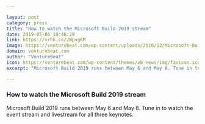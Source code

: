 ```yaml
---

layout: post
category: press
title: "How to watch the Microsoft Build 2019 stream"
date: 2019-05-06 10:46:29
link: https://vrhk.co/2WpvgKM
image: https://venturebeat.com/wp-content/uploads/2016/12/Microsoft-Build-2016-sign-Novet.jpg?w=1200&strip=all
domain: venturebeat.com
author: "VentureBeat"
icon: https://venturebeat.com/wp-content/themes/vb-news/img/favicon.ico
excerpt: "Microsoft Build 2019 runs between May 6 and May 8. Tune in to watch the event stream and livestream for all three keynotes."

---
```


### How to watch the Microsoft Build 2019 stream

Microsoft Build 2019 runs between May 6 and May 8. Tune in to watch the event stream and livestream for all three keynotes.